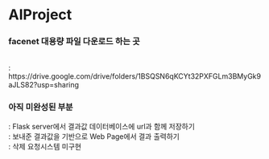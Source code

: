 # AIProject

<h3>facenet 대용량 파일 다운로드 하는 곳 </h3><br>
: https://drive.google.com/drive/folders/1BSQSN6qKCYt32PXFGLm3BMyGk9aJLS82?usp=sharing
<br>
<h3>아직 미완성된 부분</h3>
: Flask server에서 결과값 데이터베이스에 url과 함께 저장하기<br>
: 보내준 결과값을 기반으로 Web Page에서 결과 출력하기<br>
: 삭제 요청시스템 미구현<br>

